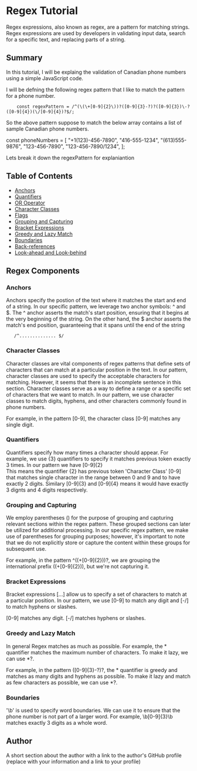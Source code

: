 # Regex Tutorial

Regex expressions, also known as regex, are a pattern for matching strings. Regex expressions are used by developers in validating input data, search for a specific text, and replacing parts of a string. 

## Summary

In this tutorial, I will be explaing the validation of Canadian phone numbers using a simple JavaScript code.

I will be defning the following regex pattern that I like to match the pattern for a phone number.
        
        const regexPattern = /^(\(\+[0-9]{2}\))?([0-9]{3}-?)?([0-9]{3})\-?([0-9]{4})(\/[0-9]{4})?$/;

So the above pattern suppose to match the below array contains a list of sample Canadian phone numbers.

const phoneNumbers = [
  "+1(123)-456-7890",
  "416-555-1234",
  "(613)555-9876",
  "123-456-7890",
  "123-456-7890/1234",
];

Lets break it down the regexPattern for explaniantion

## Table of Contents

- [Anchors](#anchors)
- [Quantifiers](#quantifiers)
- [OR Operator](#or-operator)
- [Character Classes](#character-classes)
- [Flags](#flags)
- [Grouping and Capturing](#grouping-and-capturing)
- [Bracket Expressions](#bracket-expressions)
- [Greedy and Lazy Match](#greedy-and-lazy-match)
- [Boundaries](#boundaries)
- [Back-references](#back-references)
- [Look-ahead and Look-behind](#look-ahead-and-look-behind)

## Regex Components

### Anchors

Anchors specify the postion of the text where it matches the start and end of a string. In our specific pattern, we leverage two anchor symbols: ^ and $. The ^ anchor asserts the match's start position, ensuring that it begins at the very beginning of the string. On the other hand, the $ anchor asserts the match's end position, guaranteeing that it spans until the end of the string

       /^.............. $/

### Character Classes

Character classes are vital components of regex patterns that define sets of characters that can match at a particular position in the text. In our pattern, character classes are used to specify the acceptable characters for matching. However, it seems that there is an incomplete sentence in this section. Character classes serve as a way to define a range or a specific set of characters that we want to match. In our pattern, we use character classes to match digits, hyphens, and other characters commonly found in phone numbers.

For example, in the pattern [0-9], the character class [0-9] matches any single digit.


### Quantifiers

Quantifiers specify how many times a character should appear. For example, we use {3} quantifiers to specify it matches previous token exactly 3 times. In our pattern we have 
      [0-9]{2}   
This means the quantifier {2} has previous token 'Character Class' [0-9] that matches single character in the range between 0 and 9 and to have exactly 2 digits. 
 Similary [0-9]{3} and [0-9]{4} means it would have exactly 3 dignts and 4 digits respectively. 

### Grouping and Capturing

We employ parentheses () for the purpose of grouping and capturing relevant sections within the regex pattern. These grouped sections can later be utilized for additional processing. In our specific regex pattern, we make use of parentheses for grouping purposes; however, it's important to note that we do not explicitly store or capture the content within these groups for subsequent use.

For example, in the pattern ^(\(\+[0-9]{2}\))?, we are grouping the international prefix ((\+[0-9]{2})), but we're not capturing it.

### Bracket Expressions

Bracket expressions [...] allow us to specify a set of characters to match at a particular position. In our pattern, we use [0-9] to match any digit and [-\/] to match hyphens or slashes.

[0-9] matches any digit.
[-\/] matches hyphens or slashes.

### Greedy and Lazy Match

In general Regex matches as much as possible. For example, the * quantifier matches the maximum number of characters. To make it lazy, we can use *?.

For example, in the pattern ([0-9]{3}-?)?, the * quantifier is greedy and matches as many digits and hyphens as possible. To make it lazy and match as few characters as possible, we can use *?.

### Boundaries

'\b' is used to specify word boundaries. We can use it to ensure that the phone number is not part of a larger word. For example, \b[0-9]{3}\b matches exactly 3 digits as a whole word.

## Author

A short section about the author with a link to the author's GitHub profile (replace with your information and a link to your profile)
